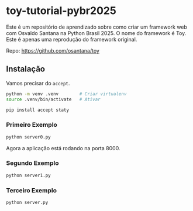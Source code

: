 # toy-tutorial-pybr2025

Este é um repositório de aprendizado sobre como criar um framework web com Osvaldo Santana na Python Brasil 2025. O nome do framework é Toy. Este é apenas uma reprodução do framework original.

Repo: https://github.com/osantana/toy


## Instalação

Vamos precisar do `accept`.

```bash
python -m venv .venv        # Criar virtualenv
source .venv/bin/activate   # Ativar

pip install accept staty
```

### Primeiro Exemplo

```bash
python server0.py
```

Agora a aplicação está rodando na porta 8000.

### Segundo Exemplo

```bash
python server1.py
```

### Terceiro Exemplo

```bash
python server.py
```


